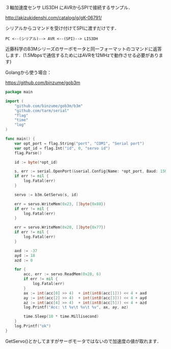 

３軸加速度センサ LIS3DH にAVRからSPIで接続するサンプル．

http://akizukidenshi.com/catalog/g/gK-06791/


シリアルからコマンドを受け付けてSPIに渡すだけです．

```
PC <--(シリアル)--> AVR <--(SPI)--> LIS3DH
```

近藤科学のB3Mシリーズのサーボモータと同一フォーマットのコマンドに返答します．(1.5Mbpsで通信するためにはAVRを12MHzで動作させる必要があります)


Golangから使う場合：

https://github.com/binzume/gob3m


```go
package main

import (
	"github.com/binzume/gob3m/b3m"
	"github.com/tarm/serial"
	"flag"
	"time"
	"log"
)

func main() {
	var opt_port = flag.String("port", "COM1", "Serial port")
	var opt_id = flag.Int("id", 0, "servo id")
	flag.Parse()

	id := byte(*opt_id)

	s, err := serial.OpenPort(&serial.Config{Name: *opt_port, Baud: 1500000, ReadTimeout: 100 * time.Millisecond})
	if err != nil {
		log.Fatal(err)
	}

	servo := b3m.GetServo(s, id)

	err = servo.WriteMem(0x23, []byte{0x88})
	if err != nil {
		log.Fatal(err)
	}

	err = servo.WriteMem(0x20, []byte{0x77})
	if err != nil {
		log.Fatal(err)
	}

	axd := -37
	ayd := 18
	azd := 0

	for {
		acc, err := servo.ReadMem(0x28, 6)
		if err != nil {
			log.Fatal(err)
		}
		ax := int(acc[0] >> 4)  + int(int8(acc[1])) << 4 + axd
		ay := int(acc[2] >> 4)  + int(int8(acc[3])) << 4 + ayd
		az := int(acc[4] >> 4)  + int(int8(acc[5])) << 4 + azd
		log.Printf("Acc: \t %v\t %v\t %v", ax, ay, az)

		time.Sleep(10 * time.Millisecond)
	}
	log.Printf("ok")
}
```

GetServo()とかしてますがサーボモータではないので加速度の値が取れます．


